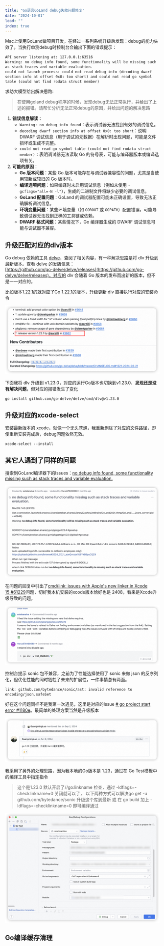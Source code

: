 ```yaml
---
title: "Go语言GoLand debug失效问题修复"
date: "2024-10-01"
lead: ""
index: true
---
```


Mac上使用GoLand做项目开发，在经过一系列系统升级后发现：debug的能力失效了。当执行单测debug时控制台会输出下面的错误提示：

```shell
API server listening at: 127.0.0.1:63516
Warning: no debug info found, some functionality will be missing such as stack traces and variable evaluation.
could not launch process: could not read debug info (decoding dwarf section info at offset 0x0: too short) and could not read go symbol table (could not find rodata struct member)
```

求助大模型给出解决思路:

> 在使用goland debug程序的时候，发现debug无法正常执行，并给出了上述的报错。请帮忙分析无法正常debug的原因，并给出问题的解决思路

1. **错误信息解读**：
    - `Warning: no debug info found`：表示调试器无法找到有效的调试信息。
    - `decoding dwarf section info at offset 0x0: too short`：说明 DWARF 调试信息（用于调试的元数据）在解析时出现问题，可能是文件损坏或生成不完整。
    - `could not read go symbol table (could not find rodata struct member)`：表明调试器无法读取 Go 的符号表，可能与编译器版本或编译选项有关。
2. **可能的原因**：
    - **Go 版本问题**：某些 Go 版本可能存在与调试器兼容性的问题，尤其是当使用较新或较旧的 Go 版本时。
    - **编译选项问题**：如果编译时未启用调试信息（例如未使用 `-gcflags="all=-N -l"`），生成的二进制文件将缺少必要的调试信息。
    - **GoLand 配置问题**：GoLand 的调试器配置可能未正确设置，导致无法正确解析调试信息。
    - **环境变量问题**：某些环境变量（如 `GOROOT` 或 `GOPATH`）配置错误，可能导致调试器无法找到正确的工具链或依赖。
    - **DWARF 格式问题**：某些情况下，Go 编译器生成的 DWARF 调试信息可能与调试器不兼容。

## 升级匹配对应的dlv版本

Go debug 依赖的工具 [delve](https://github.com/go-delve/delve)，查阅了相关内容，有一种解决思路是将 dlv 升级到最新版本。查看 delve 的发版信息：  
[https://github.com/go-delve/delve/releases](https://github.com/go-delve/delve/releases)，对应的 dlv 会随着 Go 版本的发布而出新的版本，但不是一一对应的。

比如版本1.22.1的就对应了Go 1.22.1的版本，升级更新 dlv 直接执行对应的安装命令

![release-version](./images/release-version.png)

下面我将 dlv 升级到 v1.23.0，对应的运行Go版本也切换到v1.23.0，**发现还是没有解决问题**，但对应的报错发生了变化

```shell
go install github.com/go-delve/delve/cmd/dlv@v1.23.0
```

## 升级对应的xcode-select

安装最新版本的 xcode，就像一个无头苍蝇，我重新删除了对应的文件路径，即使重新安装完成后，debug问题依然无效。

```shell
xcode-select --install
```

## 其它人遇到了同样的问题

搜索到GoLand编译器下的Issues：[no debug info found, some functionality missing such as stack traces and variable evaluation.](https://youtrack.jetbrains.com/issue/GO-17137/no-debug-info-found-some-functionality-missing-such-as-stack-traces-and-variable-evaluation.)

![goland-issues](./images/goland-issues.png)

在问题的回复中引出了[cmd/link: issues with Apple's new linker in Xcode 15 #61229](https://github.com/login?return_to=https://github.com/golang/go/issues/61229)问题，切好我本机安装的xcode版本恰好也是 2408，看来是Xcode升级导致的问题。

![answer](./images/goland-issues-answer.png)

控制台提示 sonic 包不兼容，之前为了性能选择使用了 sonic 来做 json 的反序列化，但优化性能的同时牺牲了未来的扩展性，一件事情总有两面。

```shell
link: github.com/bytedance/sonic/ast: invalid reference to encoding/json.safeSet
```

好在这个问题同样不是我第一次遇见，这里是对应的Issue [# go project start error #1180e](https://github.com/cloudwego/hertz/issues/1180)。最简单的处理方案当然是升级版本

![版本升级](./images/sonic-upgrade.png)

我采用了另外的处理思路，因为我本地的Go版本是 1.23，通过在 Go Test模板中的编译工具中指定指令

> 这个是1.23.0 默认开启了//go:linkname 检查，通过 -ldflags=-checklinkname=0 关闭就可以了， 以下两种方式可以解决go get -u github.com/bytedance/sonic 升级这个库到最新 或 在 go build 加上 -ldflags=-checklinkname=0 即可编译通过

![gotest](./images/gotest.png)

## Go编译缓存清理

